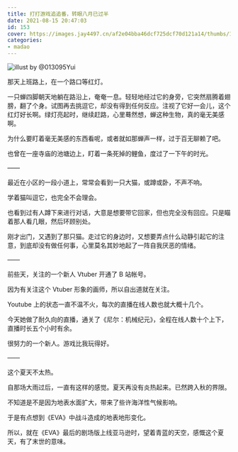 ```yaml
---
title: 打打游戏追追番，转眼八月已过半
date: 2021-08-15 20:47:03
id: 153
cover: https://images.jay4497.cn/af2e04bba46dcf725dcf70d121a14/thumbs/162903148661190c3e51cef9502.jpg
categories:
- madao
---
```


![illust by @013095Yui](https://images.jay4497.cn/af2e04bba46dcf725dcf70d121a14/original/162903148661190c3e51cef9502.jpg)

那天上班路上，在一个路口等红灯。

一只蝉四脚朝天地躺在路沿上，奄奄一息。轻轻地经过它的身旁，它突然扇腾着翅膀，翻了个身。试图再去挑逗它，却没有得到任何反应。注视了它好一会儿，这个红灯好长啊。绿灯亮起时，继续赶路，心里蓦然想，蝉这种生物，真的毫无美感啊。

为什么要盯着毫无美感的东西看呢，或者就如那蝉声一样，过于百无聊赖了吧。

也曾在一座寺庙的池塘边上，盯着一条死掉的鲤鱼，度过了一下午的时光。

——

最近在小区的一段小道上，常常会看到一只大猫，或蹲或卧，不声不响。

学着猫叫逗它，也完全不会理会。

也看到过有人蹲下来进行对话，大意是想要带它回家，但也完全没有回应。只是瞄着那人看几眼，然后环顾别处。

刚才出门，又遇到了那只猫。走过它的身边时，又想要弄点什么动静引起它的注意，到底却没有做任何事，心里莫名其妙地起了一阵自我厌恶的情绪。

——

前些天，关注的一个新人 Vtuber 开通了 B 站帐号。

因为有关注这个 Vtuber 形象的画师，所以自出道就在关注。

Youtube 上的状态一直不温不火，每次的直播在线人数也就大概十几个。

今天她做了耐久向的直播，通关了《尼尔：机械纪元》，全程在线人数十个上下，直播时长五个小时有余。

很努力的一个新人。游戏比我玩得好。

——

这个夏天不太热。

自那场大雨过后，一直有这样的感觉。夏天再没有炎热起来。已然跨入秋的界限。

不知道是不是因为地表水面扩大，带来了些许海洋性气候影响。

于是有点想到《EVA》中战斗造成的地表地形变化。

所以，就在《EVA》最后的剧场版上线亚马逊时，望着青蓝的天空，感慨这个夏天，有了末世的意味。
